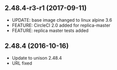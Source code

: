 
## 2.48.4-r3-r1 (2017-09-11)
- UPDATE: base image changed to linux alpine 3.6
- FEATURE: CircleCI 2.0 added for replica-master
- FEATURE: replica master tests added

## 2.48.4 (2016-10-16)
- Update to unison 2.48.4
- URL fixed
